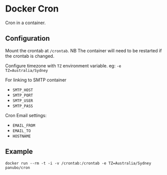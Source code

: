 # Docker Cron

Cron in a container.

## Configuration

Mount the crontab at `/crontab`. NB The container will need to be restarted if the crontab is changed.

Configure timezone with `TZ` environment variable. eg: `-e TZ=Australia/Sydney`

For linking to SMTP container

- `SMTP_HOST`
- `SMTP_PORT`
- `SMTP_USER`
- `SMTP_PASS`

Cron Email settings:

 - `EMAIL_FROM`
 - `EMAIL_TO`
 - `HOSTNAME`

## Example

`docker run --rm -t -i -v /crontab:/crontab -e TZ=Australia/Sydney panubo/cron`
